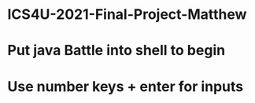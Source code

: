 # ICS4U-2021-Final-Project-Matthew
# Put java Battle into shell to begin
# Use number keys + enter for inputs